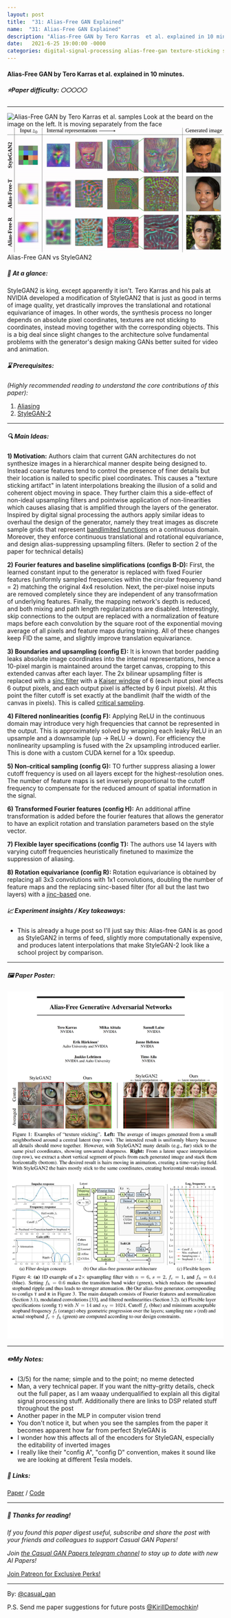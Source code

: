 ```yaml
---
layout: post
title:  "31: Alias-Free GAN Explained"
name:  "31: Alias-Free GAN Explained"
description: "Alias-Free GAN by Tero Karras  et al. explained in 10 minutes"
date:   2021-6-25 19:00:00 -0000
categories: digital-signal-processing alias-free-gan texture-sticking styleGAN2 latent-interpolation
---
```

  
#### Alias-Free GAN by Tero Karras  et al. explained in 10 minutes.

##### ⭐️Paper difficulty: 🌕🌕🌕🌕🌕

***

![Alias-Free GAN by Tero Karras et al. samples](/assets/images/alias_free_poster.gif "Alias-Free GAN by Tero Karras")
Look at the beard on the image on the left. It is moving separately from the face  
![Alias-Free GAN by Tero Karras et al. samples](/assets/images/aliasfree_teaser.png "Alias-Free GAN by Tero Karras")
Alias-Free GAN vs StyleGAN2

##### 🎯 At a glance:

StyleGAN2 is king, except apparently it isn't. Tero Karras and his pals at NVIDIA developed a modification of StyleGAN2 that is just as good in terms of image quality, yet drastically improves the translational and rotational equivariance of images. In other words, the synthesis process no longer depends on absolute pixel coordinates, textures are not sticking to coordinates, instead moving together with the corresponding objects. This is a big deal since slight changes to the architecture solve fundamental problems with the generator's design making GANs better suited for video and animation.

##### ⌛️ Prerequisites:

*(Highly recommended reading to understand the core contributions of this paper):*
1. [Aliasing](https://en.wikipedia.org/wiki/Aliasing)
2. [StyleGAN-2](https://github.com/NVlabs/stylegan2-ada-pytorch)

***

##### 🔍 Main Ideas:

**1) Motivation:**
Authors claim that current GAN architectures do not synthesize images in a hierarchical manner despite being designed to. Instead coarse features tend to control the presence of finer details but their location is nailed to specific pixel coordinates. This causes a "texture sticking artifact" in latent interpolations breaking the illusion of a solid and coherent object moving in space. They further claim this a side-effect of non-ideal upsampling filters and pointwise application of non-linearities which causes aliasing that is amplified through the layers of the generator. Inspired by digital signal processing the authors apply similar ideas to overhaul the design of the generator, namely they treat images as discrete sample grids that represent [bandlimited functions](https://en.wikipedia.org/wiki/Bandlimiting) on a continuous domain. Moreover, they enforce continuous translational and rotational equivariance, and design alias-suppressing upsampling filters. (Refer to section 2 of the paper for technical details)

**2) Fourier features and baseline simplifications (configs B-D):**
First, the learned constant input to the generator is replaced with fixed Fourier features (uniformly sampled frequencies within the circular frequency band = 2) matching the original 4x4 resolution. Next, the per-pixel noise inputs are removed completely since they are independent of any transofrmation of underlying features. Finally, the mapping network's depth is reduced, and both mixing and path length regularizations are disabled. Interestingly, skip connections to the output are replaced with a normalization of feature maps before each convolution by the square root of the exponential moving average of all pixels and feature maps during training. All of these changes keep FID the same, and slightly improve translation equivariance.

**3) Boundaries and upsampling (config E):**
It is known that border padding leaks absolute image coordinates into the internal representations, hence a 10-pixel margin is maintained around the target canvas, cropping to this extended canvas after each layer. The 2x bilinear upsampling filter is replaced with a [sinc filter](https://en.wikipedia.org/wiki/Sinc_filter) with a [Kaiser window](https://en.wikipedia.org/wiki/Kaiser_window) of 6 (each input pixel affects 6 output pixels, and each output pixel is affected by 6 input pixels). At this point the filter cutoff is set exactly at the bandlimit (half the width of the canvas in pixels). This is called [critical sampling](https://en.wikipedia.org/wiki/Nyquist%E2%80%93Shannon_sampling_theorem#Critical_frequency).

**4) Filtered nonlinearities (config F):**
Applying ReLU in the continuous domain may introduce very high frequencies that cannot be represented in the output. This is approximately solved by wrapping each leaky ReLU in an upsample and a downsample (up -> ReLU -> down). For efficiency the nonlinearity upsampling is fused with the 2x upsampling introduced earlier. This is done with a custom CUDA kernel for a 10x speedup.

**5) Non-critical sampling (config G):**
TO further suppress aliasing a lower cutoff frequency is used on all layers except for the highest-resolution ones. The number of feature maps is set inversely proportional to the cutoff frequency to compensate for the reduced amount of spatial information in the signal.

**6) Transformed Fourier features (config H):**
An additional affine transformation is added before the fourier features that allows the generator to have an explicit rotation and translation parameters based on the style vector.

**7) Flexible layer specifications (config T):**
The authors use 14 layers with varying cutoff frequencies heuristically finetuned to maximize the suppression of aliasing.

**8) Rotation equivariance (config R):**
Rotation equivariance is obtained by replacing all 3x3 convolutions with 1x1 convolutions, doubling the number of feature maps and the replacing sinc-based filter (for all but the last two layers) with a [jinc-based](https://legacy.imagemagick.org/Usage/filter/#jinc) one.

##### 📈 Experiment insights / Key takeaways:
- This is already a huge post so I'll just say this: Alias-free GAN is as good as StyleGAN2 in terms of feed, slightly more computationally expensive, and produces latent interpolations that make StyleGAN-2 look like a school project by comparison.

***

##### 🖼️ Paper Poster:

![Alias-Free GAN by Tero Karras et al. explained in 10 minutes.](/assets/images/aliasfreegan.png "Alias-Free GAN by Tero Karras Paper Poster")

***

##### ✏️My Notes:
- (3/5) for the name; simple and to the point; no meme detected
- Man, a very technical paper. If you want the nitty-gritty details, check out the full paper, as I am waaay underqualified to explain all this digital signal processing stuff. Additionally there are links to DSP related stuff throughout the post
- Another paper in the MLP in computer vision trend
- You don't notice it, but when you see the samples from the paper it becomes apparent how far from perfect StyleGAN is
- I wonder how this affects all of the encoders for StyleGAN, especially the editability of inverted images
- I really like their "config A", "config D" convention, makes it sound like we are looking at different Tesla models.
##### 🔗 Links:
[Paper](https://arxiv.org/pdf/2101.04061.pdf) / [Code](https://github.com/NVlabs/alias-free-gan)

***

##### 👋 Thanks for reading!
*If you found this paper digest useful, subscribe and share the post with your friends and colleagues to support Casual GAN Papers!*

*Join [the Casual GAN Papers telegram channel](https://t.me/joinchat/KeutnzlvetRkZGZi) to stay up to date with new AI Papers!*

<a href="https://www.patreon.com/bePatron?u=53448948" data-patreon-widget-type="become-patron-button">Join Patreon for Exclusive Perks!</a><script async src="https://c6.patreon.com/becomePatronButton.bundle.js"></script>

***

By: [@casual_gan](https://t.me/joinchat/KeutnzlvetRkZGZi)

P.S. Send me paper suggestions for future posts
[@KirillDemochkin](mailto:kdemochkin@gmail.com)!
